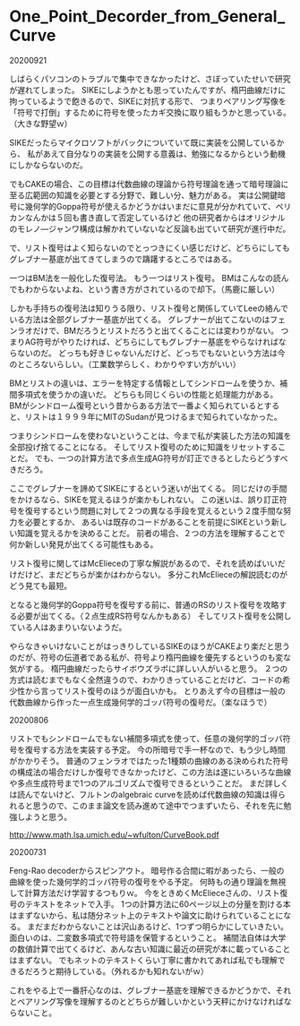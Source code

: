 # One_Point_Decorder_from_General_Curve

20200921

しばらくパソコンのトラブルで集中できなかったけど、さぼっていたせいで研究が遅れてしまった。
SIKEにしようかとも思っていたんですが、楕円曲線だけに拘っているようで飽きるので、SIKEに対抗する形で、
つまりペアリング写像を「符号で打倒」するために符号を使ったカギ交換に取り組もうかと思っている。（大きな野望ｗ）

SIKEだったらマイクロソフトがバックについていて既に実装を公開しているから、
私があえて自分なりの実装を公開する意義は、勉強になるからという動機にしかならないのだ。

でもCAKEの場合、この目標は代数曲線の理論から符号理論を通って暗号理論に至る広範囲の知識を必要とする分野で、難しい分、魅力がある。
実は公開鍵暗号に幾何学的Goppa符号が使えるかどうかはいまだに意見が分かれていて、ペリカンなんかは５回も書き直して否定しているけど
他の研究者からはオリジナルのモレノ―ジャンワ構成は解かれていないなど反論も出ていて研究が進行中だ。

で、リスト復号はよく知らないのでとっつきにくい感じだけど、どちらにしてもグレブナー基底が出てきてしまうので躊躇するところではある。

一つはBM法を一般化した復号法。
もう一つはリスト復号。
BMはこんなの読んでもわからないよね、という書き方がされているので却下。（馬鹿に厳しい）

しかも手持ちの復号法は知りうる限り、リスト復号と関係していてLeeの絡んでいる方法は全部グレブナー基底が出てくる。
グレブナーが出てこないのはフェンラオだけで、BMだろうとリストだろうと出てくることには変わりがない。
つまりAG符号がやりたければ、どちらにしてもグレブナー基底をやらなければならないのだ。
どっちも好きじゃないんだけど、どっちでもないという方法は今のところないらしい。（工業数学らしく、わかりやすい方がいい）

BMとリストの違いは、エラーを特定する情報としてシンドロームを使うか、補間多項式を使うかの違いだ。
どちらも同じくらいの性能と処理能力がある。
BMがシンドローム復号という昔からある方法で一番よく知られているとすると、リストは１９９９年にMITのSudanが見つけるまで知られていなかった。

つまりシンドロームを使わないということは、今まで私が実装した方法の知識を全部投げ捨てることになる。
そしてリスト復号のために知識をリセットすることだ。
でも、一つの計算方法で多点生成AG符号が訂正できるとしたらどうすべきだろう。

ここでグレブナーを諦めてSIKEにするという迷いが出てくる。
同じだけの手間をかけるなら、SIKEを覚えるほうが楽かもしれない。
この迷いは、誤り訂正符号を復号するという問題に対して２つの異なる手段を覚えるという２度手間な努力を必要とするか、
あるいは既存のコードがあることを前提にSIKEという新しい知識を覚えるかを決めることだ。
前者の場合、２つの方法を理解することで何か新しい発見が出てくる可能性もある。

リスト復号に関してはMcElieceの丁寧な解説があるので、それを読めばいいだけだけど、まだどちらが楽かはわからない。
多分これMcElieceの解説読むのがどう見ても最短。

となると幾何学的Goppa符号を復号する前に、普通のRSのリスト復号を攻略する必要が出てくる。（２点生成RS符号なんかもある）
そしてリスト復号を公開している人はあまりいないようだ。

やらなきゃいけないことがはっきりしているSIKEのほうがCAKEより楽だと思うのだが、符号の伝道者である私が、符号より楕円曲線を優先するというのも変な気がする。
楕円曲線だったらサイボウズラボに詳しい人がいると思う。
２つの方式は読むまでもなく全然違うので、わかりきっていることだけど、コードの希少性から言ってリスト復号のほうが面白いかも。
とりあえず今の目標は一般の代数曲線から作った一点生成幾何学的ゴッパ符号の復号だ。（楽なほうで）


20200806

リストでもシンドロームでもない補間多項式を使って、任意の幾何学的ゴッパ符号を復号する方法を実装する予定。
今の所暗号で手一杯なので、もう少し時間がかかりそう。
普通のフェンラオではたった1種類の曲線のある決められた符号の構成法の場合だけしか復号できなかったけど、この方法は遂にいろいろな曲線や多点生成符号まで1つのアルゴリズムで復号できるということだ。
まだ詳しくは読んでないけど、フルトンのalgebraic curveを読めば代数曲線の知識は得られると思うので、このまま論文を読み進めて途中でつまずいたら、それを先に勉強しようと思う。

http://www.math.lsa.umich.edu/~wfulton/CurveBook.pdf

20200731

Feng-Rao decoderからスピンアウト。
暗号作る合間に暇があったら、一般の曲線を使った幾何学的ゴッパ符号の復号をやる予定。
何時もの通り理論を無視して計算方法だけ学習するつもりｗ。
今をときめくMcElieceさんの、リスト復号のテキストをネットで入手。
1つの計算方法に60ページ以上の分量を割ける本はまずないから、私は随分ネット上のテキストや論文に助けられていることになる。
まだまだわからないことは沢山あるけど、1つずつ明らかにしていきたい。
面白いのは、二変数多項式で符号語を保管するということ。
補間法自体は大学の数値計算で出てくるけど、あんな古い知識に最近の研究が本に載っていることはまずない。
でもネットのテキストくらい丁寧に書かれてあれば私でも理解できるだろうと期待している。（外れるかも知れないがｗ）

これをやる上で一番肝心なのは、グレブナー基底を理解できるかどうかで、それとペアリング写像を理解するのとどちらが難しいかという天秤にかけなければならないこと。


